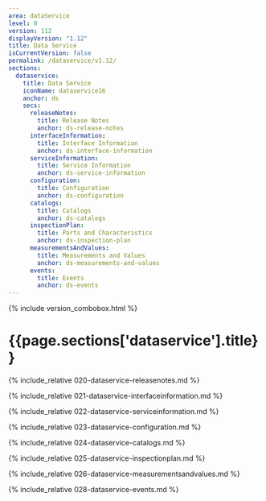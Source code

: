 ```yaml
---
area: dataService
level: 0
version: 112
displayVersion: "1.12"
title: Data Service
isCurrentVersion: false
permalink: /dataservice/v1.12/
sections:
  dataservice:
    title: Data Service
    iconName: dataservice16
    anchor: ds
    secs:
      releaseNotes:
        title: Release Notes
        anchor: ds-release-notes
      interfaceInformation:
        title: Interface Information
        anchor: ds-interface-information
      serviceInformation:
        title: Service Information
        anchor: ds-service-information
      configuration:
        title: Configuration
        anchor: ds-configuration
      catalogs:
        title: Catalogs
        anchor: ds-catalogs
      inspectionPlan:
        title: Parts and Characteristics
        anchor: ds-inspection-plan
      measurementsAndValues:
        title: Measurements and Values
        anchor: ds-measurements-and-values
      events:
        title: Events
        anchor: ds-events
---
```


{% include version_combobox.html %}

<h1 id="{{page.sections['dataservice'].anchor}}">{{page.sections['dataservice'].title}}</h1>

{% include_relative 020-dataservice-releasenotes.md %}

{% include_relative 021-dataservice-interfaceinformation.md %}

{% include_relative 022-dataservice-serviceinformation.md %}

{% include_relative 023-dataservice-configuration.md %}

{% include_relative 024-dataservice-catalogs.md %}

{% include_relative 025-dataservice-inspectionplan.md %}

{% include_relative 026-dataservice-measurementsandvalues.md %}

{% include_relative 028-dataservice-events.md %}
